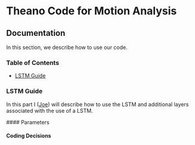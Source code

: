# Theano Code for Motion Analysis


## Documentation

In this section, we describe how to use our code.
### Table of Contents
  * [LSTM Guide](#lstmg)
  
### LSTM Guide <a id="lstmg"></a>
<p> In this part I (<a href="https://github.com/joggino">Joe</a>) will describe how to use the LSTM and additional 
layers associated with the use of a LSTM.
</p>
#### Parameters


#### Coding Decisions 


